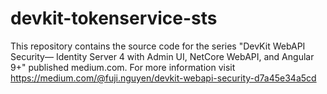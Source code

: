 # devkit-tokenservice-sts

This repository contains the source code for the series "DevKit WebAPI Security— Identity Server 4 with Admin UI, NetCore WebAPI, and Angular 9+" published medium.com.  For more information visit https://medium.com/@fuji.nguyen/devkit-webapi-security-d7a45e34a5cd

